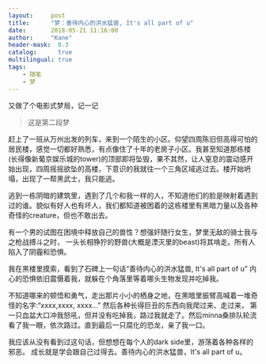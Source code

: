 ```yaml
---
layout:     post
title:      "梦：善待内心的洪水猛兽, It's all part of u"
date:       2018-05-21 11:16:00
author:     "Kane"
header-mask:  0.3
catalog:      true
multilingual: true
tags:
    - 随笔
    - 梦
---
```


又做了个电影式梦局，记一记

>这是第二段梦

赶上了一班从万州出发的列车，来到一个陌生的小区。仰望四周陈旧但高得可怕的居民楼，感觉一切都好熟悉，有点像住了十年的老房子小区。我甚至知道那栋楼(长得像新葡京娱乐城的tower)的顶部即将坠毁，果不其然，让人窒息的震动感开始出现，四周摇摇欲坠的高楼，下意识的我就往一个三角区域逃过去。楼开始坍塌，出现了一帮黑武士，我只能逃。

逃到一栋阴暗的建筑里，遇到了几个和我一样的人，不知道他们的脸是映射着遇到过的谁。貌似有好人也有坏人，我们都知道被困着的这栋楼里有黑暗力量以及各种奇怪的creature，但也不敢出去。

有一个男的试图在困境中释放自己的兽性？想强奸随行女生，梦里无敌的骑士我与之枪战搏斗之时， 一头长相狰狞的野兽(大概是湮灭里的beast)将其啃走。所有人陷入了阴霾和恐惧。

我在黑楼里摸索，看到了石碑上一句话“善待内心的洪水猛兽, It's all part of u” 内心的恐惧依旧震慑着我，就躲在个角落里等着哪头生物发现并吃掉我。

不知道哪来的顿悟和勇气，走出那片小小的栖身之地，在黑暗里振臂高喊着一堆奇怪的名字:“xxxx,xxxx, xxxx...” 然后各种长得巨丑的东西向我爬过来、走过来， 第一只血盆大口冲我怒吼，但并没有吃掉我，路过我就走了。然后minna桑排队轮流看了我一眼，依次路过。直到最后一只腐化的恐龙，亲了我一口。

我应该从没有看到过这句话，但想想在每个人的dark side里，游荡着各种各样的邪恶。 成长就是学会跟自己过得去。善待内心的洪水猛兽，It's all part of u。
 


